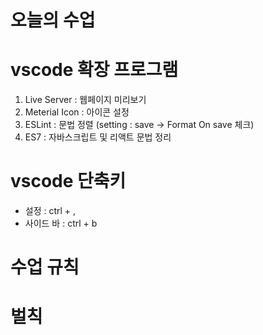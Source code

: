 # 오늘의 수업

# vscode 확장 프로그램
1. Live Server : 웹페이지 미리보기   
2. Meterial Icon : 아이콘 설정   
3. ESLint : 문법 정렬 (setting : save -> Format On save 체크)   
4. ES7 : 자바스크립트 및 리액트 문법 정리   

# vscode 단축키
- 설정 : ctrl + , 
- 사이드 바 : ctrl + b

# 수업 규칙

# 벌칙
